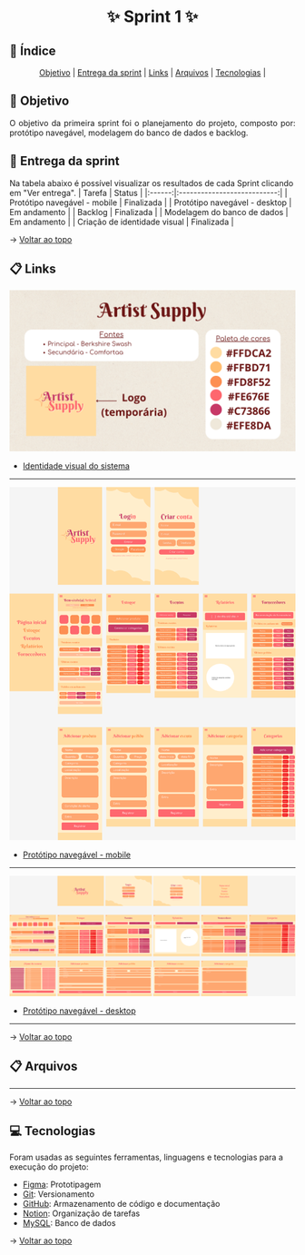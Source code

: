 <span id="topo">
<h1 align='center'>
 ✨ Sprint 1 ✨
    
</h1>

## :mag_right: Índice
<p align='center'>
    <a href="#objetivo">Objetivo</a> | 
    <a href="#relatorios">Entrega da sprint</a> |
    <a href="#links">Links</a> |
    <a href="#arquivos">Arquivos</a> |
    <a href="#tecnologias">Tecnologias</a> | 
</p>

<span id='objetivo'>

## :dart: Objetivo
<p align='justify'>
    O objetivo da primeira sprint foi o planejamento do projeto, composto por: protótipo navegável, modelagem do banco de dados e backlog.
</p>

<span id='relatorios'>

## :pushpin: Entrega da sprint
Na tabela abaixo é possível visualizar os resultados de cada Sprint clicando em "Ver entrega". 
| Tarefa |            Status           |
|:------:|:---------------------------:|
| Protótipo navegável - mobile | Finalizada |
| Protótipo navegável - desktop | Em andamento |
| Backlog | Finalizada |
| Modelagem do banco de dados | Em andamento |
| Criação de identidade visual | Finalizada |

→ [Voltar ao topo](#topo)

<span id='links'>

## :clipboard: Links

<img src="doc/Artist Supply.png" width="750px">

- [Identidade visual do sistema](https://www.canva.com/design/DAGQLaw8SRk/uztkB7j3hwgoJaWhsLE-Kg/edit?utm_content=DAGQLaw8SRk&utm_campaign=designshare&utm_medium=link2&utm_source=sharebutton)

<hr>

<img src="doc/ArtistSupply - mobile.png" width="750px">

- [Protótipo navegável - mobile](https://www.figma.com/design/SnbxUN4eQ1Qf2s82KWmrE4/ArtistSupply---mobile?node-id=0-1&t=HauDy0Fvdf7AxRMJ-1)

<hr>

<img src="doc/ArtistSupply - desktop.png" width="750px">

- [Protótipo navegável - desktop](https://www.figma.com/design/CTlYHK57PkvQcyFOIbMfoP/ArtistSupply---desktop?node-id=0-1&t=HauDy0Fvdf7AxRMJ-1)

<hr>

→ [Voltar ao topo](#topo)

<span id='arquivos'>

## :clipboard: Arquivos

<hr>

→ [Voltar ao topo](#topo)

<span id='tecnologias'>

## 💻 Tecnologias
Foram usadas as seguintes ferramentas, linguagens e tecnologias para a execução do projeto:
- [Figma](https://www.figma.com): Prototipagem
- [Git](https://git-scm.com): Versionamento
- [GitHub](https://github.com/): Armazenamento de código e documentação
- [Notion](https://www.notion.so/): Organização de tarefas
- [MySQL](https://www.mysql.com): Banco de dados


→ [Voltar ao topo](#topo)
